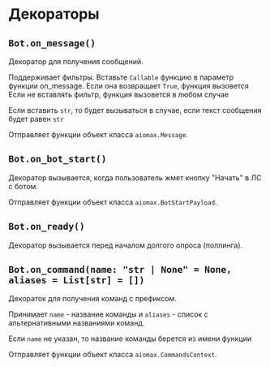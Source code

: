 # Декораторы

## `Bot.on_message()`

Декоратор для получения сообщений.

Поддерживает фильтры. Вставьте `Callable` функцию в параметр функции on_message. Если она возвращает `True`, функция вызовется
Если не вставлять фильтр, функция вызовется в любом случае

Если вставить `str`, то будет вызываться в случае, если текст сообщения будет равен `str`

Отправляет функции объект класса `aiomax.Message`.

## `Bot.on_bot_start()`

Декоратор вызывается, когда пользователь жмет кнопку "Начать" в ЛС с ботом.

Отправляет функции объект класса `aiomax.BotStartPayload`.

## `Bot.on_ready()`

Декоратор вызывается перед началом долгого опроса (поллинга).

## `Bot.on_command(name: "str | None" = None, aliases = List[str] = [])`

Декораток для получения команд с префиксом.

Принимает `name` - название команды и `aliases` - список с альтернативными названиями команд.

Если `name` не указан, то название команды берется из имени функции

Отправляет функции объект класса `aiomax.CommandsContext`.
